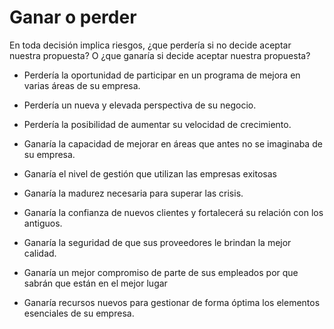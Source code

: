 # Ganar o perder

En toda decisión implica riesgos, ¿que perdería si no decide aceptar nuestra propuesta? O ¿que ganaría si decide aceptar nuestra propuesta?

+ Perdería la oportunidad de participar en un programa de mejora en varias áreas de su empresa.
+ Perdería un nueva y elevada perspectiva de su negocio.
+ Perdería la posibilidad de aumentar su velocidad de crecimiento.

+ Ganaría la capacidad de mejorar en áreas que antes no se imaginaba de su empresa.
+ Ganaría el nivel de gestión que utilizan las empresas exitosas
+ Ganaría la madurez necesaria para superar las crisis.
+ Ganaría la confianza de nuevos clientes y fortalecerá su relación con los antiguos.
+ Ganaría la seguridad de que sus proveedores le brindan la mejor calidad.
+ Ganaría un mejor compromiso de parte de sus empleados por que sabrán que están en el mejor lugar
+ Ganaría recursos nuevos para gestionar de forma óptima los elementos esenciales de su empresa. 
